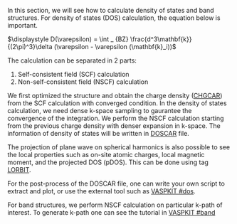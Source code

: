 In this section, we will see how to calculate density of states and band structures. For density of states (DOS) calculation, the equation below is important. 

$\displaystyle D(\varepsilon) = \int _ {BZ} \frac{d^3\mathbf{k}}{(2\pi)^3}\delta (\varepsilon - \varepsilon (\mathbf{k}_i))$

The calculation can be separated in 2 parts:

1. Self-consistent field (SCF) calculation
2. Non-self-consistent field (NSCF) calculation


We first optimized the structure and obtain the charge density ([CHGCAR](https://www.vasp.at/wiki/index.php/CHGCAR)) from the SCF calculation with converged condition. 
In the density of states calculation, we need dense k-space sampling to gaurantee the convergence of the integration. 
We perform the NSCF calculation starting from the previous charge density with denser expansion in k-space. The information of density of states will be written in [DOSCAR](https://www.vasp.at/wiki/index.php/DOSCAR) file. 

The projection of plane wave on spherical harmonics is also possible to see the local properties such as on-site atomic charges, local magnetic moment, and the projected DOS (pDOS). This can be done using tag [LORBIT](https://www.vasp.at/wiki/index.php/LORBIT).

For the post-process of the DOSCAR file, one can write your own script to extract and plot, or use the external tool such as [VASPKIT #dos](https://vaspkit.com/tutorials.html#density-of-states). 

For band structures, we perform NSCF calculation on particular k-path of interest. To generate k-path one can see the tutorial in [VASPKIT #band](https://vaspkit.com/tutorials.html#band-structure)